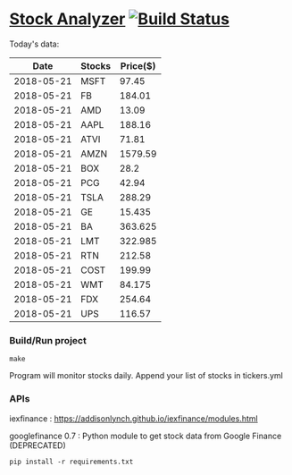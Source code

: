 # [Stock Analyzer](https://ogoyal.github.io/StockAnalyzer/) [![Build Status](https://travis-ci.org/ogoyal/StockAnalyzer.svg?branch=master)](https://travis-ci.org/ogoyal/StockAnalyzer)

Today's data:

| Date| Stocks| Price($) | 
| --- | --- | ---  | 
| 2018-05-21| MSFT| 97.45 | 
| 2018-05-21| FB| 184.01 | 
| 2018-05-21| AMD| 13.09 | 
| 2018-05-21| AAPL| 188.16 | 
| 2018-05-21| ATVI| 71.81 | 
| 2018-05-21| AMZN| 1579.59 | 
| 2018-05-21| BOX| 28.2 | 
| 2018-05-21| PCG| 42.94 | 
| 2018-05-21| TSLA| 288.29 | 
| 2018-05-21| GE| 15.435 | 
| 2018-05-21| BA| 363.625 | 
| 2018-05-21| LMT| 322.985 | 
| 2018-05-21| RTN| 212.58 | 
| 2018-05-21| COST| 199.99 | 
| 2018-05-21| WMT| 84.175 | 
| 2018-05-21| FDX| 254.64 | 
| 2018-05-21| UPS| 116.57 | 

### Build/Run project

```
make
```

Program will monitor stocks daily. Append your list of stocks in tickers.yml

### APIs
iexfinance : https://addisonlynch.github.io/iexfinance/modules.html

googlefinance 0.7 : Python module to get stock data from Google Finance (DEPRECATED)

```
pip install -r requirements.txt
```
